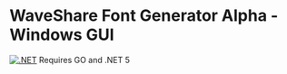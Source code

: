 # WaveShare Font Generator Alpha - Windows GUI
[![.NET](https://github.com/TekuSP/WaveShareFontGenerator-FrontEnd/actions/workflows/build.yml/badge.svg)](https://github.com/TekuSP/WaveShareFontGenerator-FrontEnd/actions/workflows/build.yml)
Requires GO and .NET 5
